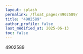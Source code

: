 ```yaml
---
layout: splash
permalink: /float_pages/4902589/
title: "4902589"
author_profile: false
last_modified_at: 2025-06-13
toc: false
---
```

 
4902589
